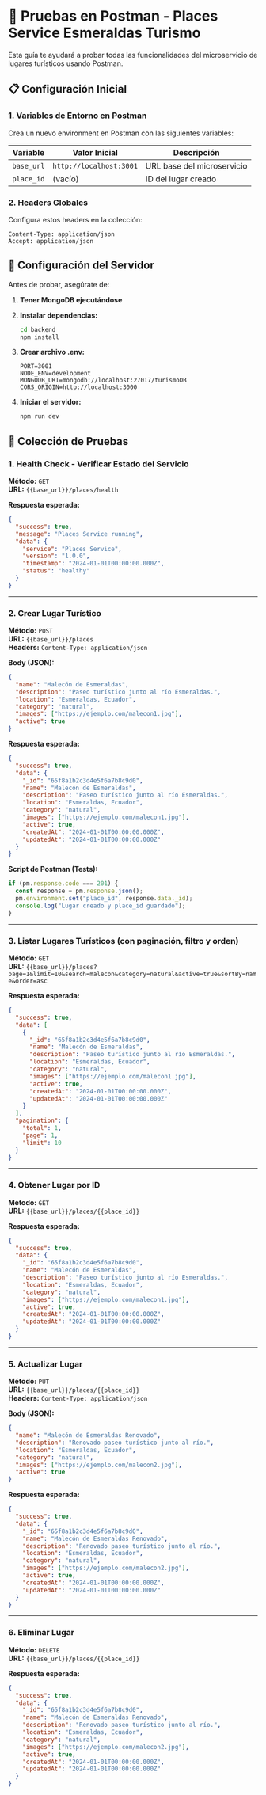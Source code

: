 # 🧪 Pruebas en Postman - Places Service Esmeraldas Turismo

Esta guía te ayudará a probar todas las funcionalidades del microservicio de lugares turísticos usando Postman.

## 📋 Configuración Inicial

### 1. Variables de Entorno en Postman

Crea un nuevo environment en Postman con las siguientes variables:

| Variable   | Valor Inicial           | Descripción                |
| ---------- | ----------------------- | -------------------------- |
| `base_url` | `http://localhost:3001` | URL base del microservicio |
| `place_id` | (vacío)                 | ID del lugar creado        |

### 2. Headers Globales

Configura estos headers en la colección:

```
Content-Type: application/json
Accept: application/json
```

## 🔧 Configuración del Servidor

Antes de probar, asegúrate de:

1. **Tener MongoDB ejecutándose**
2. **Instalar dependencias:**

   ```bash
   cd backend
   npm install
   ```

3. **Crear archivo .env:**

   ```env
   PORT=3001
   NODE_ENV=development
   MONGODB_URI=mongodb://localhost:27017/turismoDB
   CORS_ORIGIN=http://localhost:3000
   ```

4. **Iniciar el servidor:**
   ```bash
   npm run dev
   ```

## 🧪 Colección de Pruebas

### 1. Health Check - Verificar Estado del Servicio

**Método:** `GET`  
**URL:** `{{base_url}}/places/health`

**Respuesta esperada:**

```json
{
  "success": true,
  "message": "Places Service running",
  "data": {
    "service": "Places Service",
    "version": "1.0.0",
    "timestamp": "2024-01-01T00:00:00.000Z",
    "status": "healthy"
  }
}
```

---

### 2. Crear Lugar Turístico

**Método:** `POST`  
**URL:** `{{base_url}}/places`  
**Headers:** `Content-Type: application/json`

**Body (JSON):**

```json
{
  "name": "Malecón de Esmeraldas",
  "description": "Paseo turístico junto al río Esmeraldas.",
  "location": "Esmeraldas, Ecuador",
  "category": "natural",
  "images": ["https://ejemplo.com/malecon1.jpg"],
  "active": true
}
```

**Respuesta esperada:**

```json
{
  "success": true,
  "data": {
    "_id": "65f8a1b2c3d4e5f6a7b8c9d0",
    "name": "Malecón de Esmeraldas",
    "description": "Paseo turístico junto al río Esmeraldas.",
    "location": "Esmeraldas, Ecuador",
    "category": "natural",
    "images": ["https://ejemplo.com/malecon1.jpg"],
    "active": true,
    "createdAt": "2024-01-01T00:00:00.000Z",
    "updatedAt": "2024-01-01T00:00:00.000Z"
  }
}
```

**Script de Postman (Tests):**

```javascript
if (pm.response.code === 201) {
  const response = pm.response.json();
  pm.environment.set("place_id", response.data._id);
  console.log("Lugar creado y place_id guardado");
}
```

---

### 3. Listar Lugares Turísticos (con paginación, filtro y orden)

**Método:** `GET`  
**URL:** `{{base_url}}/places?page=1&limit=10&search=malecon&category=natural&active=true&sortBy=name&order=asc`

**Respuesta esperada:**

```json
{
  "success": true,
  "data": [
    {
      "_id": "65f8a1b2c3d4e5f6a7b8c9d0",
      "name": "Malecón de Esmeraldas",
      "description": "Paseo turístico junto al río Esmeraldas.",
      "location": "Esmeraldas, Ecuador",
      "category": "natural",
      "images": ["https://ejemplo.com/malecon1.jpg"],
      "active": true,
      "createdAt": "2024-01-01T00:00:00.000Z",
      "updatedAt": "2024-01-01T00:00:00.000Z"
    }
  ],
  "pagination": {
    "total": 1,
    "page": 1,
    "limit": 10
  }
}
```

---

### 4. Obtener Lugar por ID

**Método:** `GET`  
**URL:** `{{base_url}}/places/{{place_id}}`

**Respuesta esperada:**

```json
{
  "success": true,
  "data": {
    "_id": "65f8a1b2c3d4e5f6a7b8c9d0",
    "name": "Malecón de Esmeraldas",
    "description": "Paseo turístico junto al río Esmeraldas.",
    "location": "Esmeraldas, Ecuador",
    "category": "natural",
    "images": ["https://ejemplo.com/malecon1.jpg"],
    "active": true,
    "createdAt": "2024-01-01T00:00:00.000Z",
    "updatedAt": "2024-01-01T00:00:00.000Z"
  }
}
```

---

### 5. Actualizar Lugar

**Método:** `PUT`  
**URL:** `{{base_url}}/places/{{place_id}}`  
**Headers:** `Content-Type: application/json`

**Body (JSON):**

```json
{
  "name": "Malecón de Esmeraldas Renovado",
  "description": "Renovado paseo turístico junto al río.",
  "location": "Esmeraldas, Ecuador",
  "category": "natural",
  "images": ["https://ejemplo.com/malecon2.jpg"],
  "active": true
}
```

**Respuesta esperada:**

```json
{
  "success": true,
  "data": {
    "_id": "65f8a1b2c3d4e5f6a7b8c9d0",
    "name": "Malecón de Esmeraldas Renovado",
    "description": "Renovado paseo turístico junto al río.",
    "location": "Esmeraldas, Ecuador",
    "category": "natural",
    "images": ["https://ejemplo.com/malecon2.jpg"],
    "active": true,
    "createdAt": "2024-01-01T00:00:00.000Z",
    "updatedAt": "2024-01-01T00:00:00.000Z"
  }
}
```

---

### 6. Eliminar Lugar

**Método:** `DELETE`  
**URL:** `{{base_url}}/places/{{place_id}}`

**Respuesta esperada:**

```json
{
  "success": true,
  "data": {
    "_id": "65f8a1b2c3d4e5f6a7b8c9d0",
    "name": "Malecón de Esmeraldas Renovado",
    "description": "Renovado paseo turístico junto al río.",
    "location": "Esmeraldas, Ecuador",
    "category": "natural",
    "images": ["https://ejemplo.com/malecon2.jpg"],
    "active": true,
    "createdAt": "2024-01-01T00:00:00.000Z",
    "updatedAt": "2024-01-01T00:00:00.000Z"
  }
}
```

